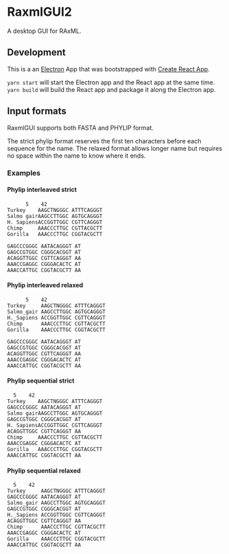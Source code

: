 # RaxmlGUI2

A desktop GUI for RAxML.

## Development

This is a an [Electron](https://electronjs.org/) App that was bootstrapped with [Create React App](https://github.com/facebook/create-react-app).

```yarn start``` will start the Electron app and the React app at the same time.  
```yarn build``` will build the React app and package it along the Electron app.


## Input formats
RaxmlGUI supports both FASTA and PHYLIP format.

The strict phylip format reserves the first ten characters before each sequence for the name.
The relaxed format allows longer name but requires no space within the name to know where it ends.

### Examples

#### Phylip interleaved strict
```
      5    42
Turkey    AAGCTNGGGC ATTTCAGGGT
Salmo gairAAGCCTTGGC AGTGCAGGGT
H. SapiensACCGGTTGGC CGTTCAGGGT
Chimp     AAACCCTTGC CGTTACGCTT
Gorilla   AAACCCTTGC CGGTACGCTT

GAGCCCGGGC AATACAGGGT AT
GAGCCGTGGC CGGGCACGGT AT
ACAGGTTGGC CGTTCAGGGT AA
AAACCGAGGC CGGGACACTC AT
AAACCATTGC CGGTACGCTT AA
```

#### Phylip interleaved relaxed
```
      5    42
Turkey     AAGCTNGGGC ATTTCAGGGT
Salmo_gair AAGCCTTGGC AGTGCAGGGT
H._Sapiens ACCGGTTGGC CGTTCAGGGT
Chimp      AAACCCTTGC CGTTACGCTT
Gorilla    AAACCCTTGC CGGTACGCTT

GAGCCCGGGC AATACAGGGT AT
GAGCCGTGGC CGGGCACGGT AT
ACAGGTTGGC CGTTCAGGGT AA
AAACCGAGGC CGGGACACTC AT
AAACCATTGC CGGTACGCTT AA
```

#### Phylip sequential strict
```
  5    42
Turkey    AAGCTNGGGC ATTTCAGGGT
GAGCCCGGGC AATACAGGGT AT
Salmo gairAAGCCTTGGC AGTGCAGGGT
GAGCCGTGGC CGGGCACGGT AT
H. SapiensACCGGTTGGC CGTTCAGGGT
ACAGGTTGGC CGTTCAGGGT AA
Chimp     AAACCCTTGC CGTTACGCTT
AAACCGAGGC CGGGACACTC AT
Gorilla   AAACCCTTGC CGGTACGCTT
AAACCATTGC CGGTACGCTT AA
```

#### Phylip sequential relaxed
```
  5    42
Turkey     AAGCTNGGGC ATTTCAGGGT
GAGCCCGGGC AATACAGGGT AT
Salmo_gair AAGCCTTGGC AGTGCAGGGT
GAGCCGTGGC CGGGCACGGT AT
H._Sapiens ACCGGTTGGC CGTTCAGGGT
ACAGGTTGGC CGTTCAGGGT AA
Chimp      AAACCCTTGC CGTTACGCTT
AAACCGAGGC CGGGACACTC AT
Gorilla    AAACCCTTGC CGGTACGCTT
AAACCATTGC CGGTACGCTT AA
```
